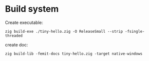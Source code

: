 # Build system

Create executable:

```zig
zig build-exe ./tiny-hello.zig -O ReleaseSmall --strip -fsingle-threaded
```

create doc:

```
zig build-lib -femit-docs tiny-hello.zig -target native-windows
```
